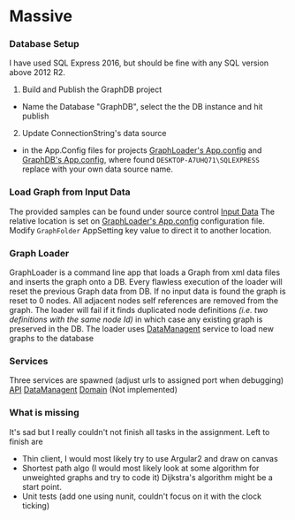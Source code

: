 # Massive

### Database Setup
I have used SQL Express 2016, but should be fine with any SQL version above 2012 R2.

1. Build and Publish the GraphDB project
  - Name the Database "GraphDB", select the the DB instance and hit publish
2. Update ConnectionString's data source
  - in the App.Config files for projects [GraphLoader's App.config](https://github.com/Zefrock/Massive/blob/master/MassiveSolution/GraphLoader/App.config) and [GraphDB's App.config](https://github.com/Zefrock/Massive/blob/master/MassiveSolution/GraphLib/App.Config), where found `DESKTOP-A7UHQ71\SQLEXPRESS` replace with your own data source name.

### Load Graph from Input Data
The provided samples can be found under source control [Input Data](https://github.com/Zefrock/Massive/tree/master/InputData)
The relative location is set on [GraphLoader's App.config](https://github.com/Zefrock/Massive/blob/master/MassiveSolution/GraphLoader/App.config) configuration file.
Modify `GraphFolder` AppSetting key value to direct it to another location.

### Graph Loader
GraphLoader is a command line app that loads a Graph from xml data files and inserts the graph onto a DB.
Every flawless execution of the loader will reset the previous Graph data from DB.
If no input data is found the graph is reset to 0 nodes.
All adjacent nodes self references are removed from the graph.
The loader will fail if it finds duplicated node definitions *(i.e. two definitions with the same node Id)* in which case any existing graph is preserved in the DB.
The loader uses [DataManagent](http://localhost/GraphData.svc) service to load new graphs to the database 

### Services
Three services are spawned (adjust urls to assigned port when debugging)
[API](http://localhost/GraphApi.svc)
[DataManagent](http://localhost/GraphData.svc)
[Domain](http://localhost/GraphDomain.svc) (Not implemented)

### What is missing
It's sad but I really couldn't not finish all tasks in the assignment.
Left to finish are
- Thin client, I would most likely try to use Argular2 and draw on canvas
- Shortest path algo (I would most likely look at some algorithm for unweighted graphs and try to code it) Dijkstra's algorithm might be a start point.
- Unit tests (add one using nunit, couldn't focus on it with the clock ticking)
